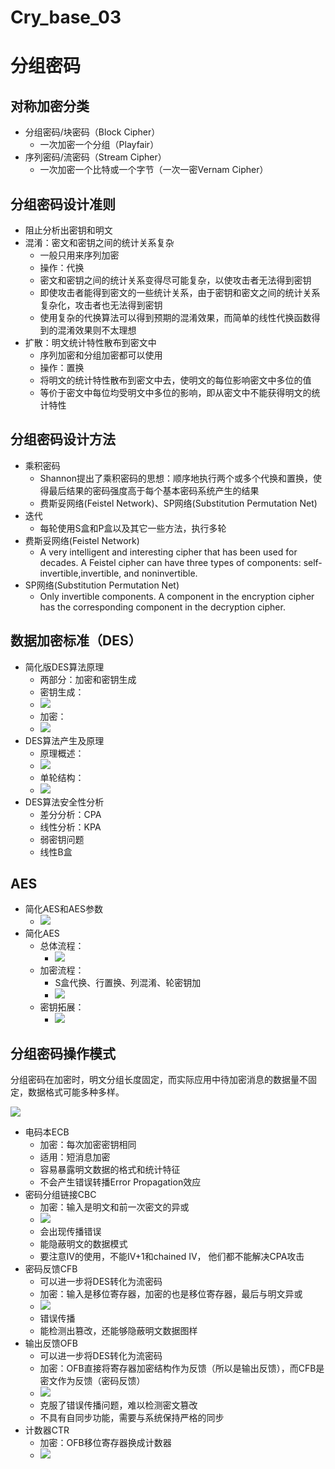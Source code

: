# Cry_base_03

# 分组密码
## 对称加密分类
- 分组密码/块密码（Block Cipher）
    - 一次加密一个分组（Playfair）
- 序列密码/流密码（Stream Cipher）
    - 一次加密一个比特或一个字节（一次一密Vernam Cipher）
## 分组密码设计准则
- 阻止分析出密钥和明文
- 混淆：密文和密钥之间的统计关系复杂
    - 一般只用来序列加密
    - 操作：代换
    - 密文和密钥之间的统计关系变得尽可能复杂，以使攻击者无法得到密钥
    - 即使攻击者能得到密文的一些统计关系，由于密钥和密文之间的统计关系复杂化，攻击者也无法得到密钥
    - 使用复杂的代换算法可以得到预期的混淆效果，而简单的线性代换函数得到的混淆效果则不太理想
- 扩散：明文统计特性散布到密文中
    - 序列加密和分组加密都可以使用
    - 操作：置换
    - 将明文的统计特性散布到密文中去，使明文的每位影响密文中多位的值
    - 等价于密文中每位均受明文中多位的影响，即从密文中不能获得明文的统计特性
## 分组密码设计方法
- 乘积密码
    - Shannon提出了乘积密码的思想：顺序地执行两个或多个代换和置换，使得最后结果的密码强度高于每个基本密码系统产生的结果
    - 费斯妥网络(Feistel Network)、SP网络(Substitution Permutation Net)
- 迭代
    - 每轮使用S盒和P盒以及其它一些方法，执行多轮
- 费斯妥网络(Feistel Network)
    - A very intelligent and interesting cipher that has been used for decades. A Feistel cipher can have three types of components: self-invertible,invertible, and noninvertible. 
- SP网络(Substitution Permutation Net)
    - Only invertible components. A component in the encryption cipher has the corresponding component in the decryption cipher. 
## 数据加密标准（DES）
- 简化版DES算法原理
    - 两部分：加密和密钥生成
    - 密钥生成：
    - ![](https://raw.githubusercontent.com/QizhengZou/Drawing_bed/main/20211217115627.png)
    - 加密：
    - ![](https://raw.githubusercontent.com/QizhengZou/Drawing_bed/main/20211217115848.png)
- DES算法产生及原理
    - 原理概述：
    - ![](https://raw.githubusercontent.com/QizhengZou/Drawing_bed/main/20211217120045.png)
    - 单轮结构：
    - ![](https://raw.githubusercontent.com/QizhengZou/Drawing_bed/main/20211217120201.png)
- DES算法安全性分析
    - 差分分析：CPA
    - 线性分析：KPA
    - 弱密钥问题
    - 线性B盒
## AES
- 简化AES和AES参数
    - ![](https://raw.githubusercontent.com/QizhengZou/Drawing_bed/main/20211217120503.png)
- 简化AES
    - 总体流程：
        - ![](https://raw.githubusercontent.com/QizhengZou/Drawing_bed/main/20211217120601.png)
    - 加密流程：
        - S盒代换、行置换、列混淆、轮密钥加
        - ![](https://raw.githubusercontent.com/QizhengZou/Drawing_bed/main/20211217120719.png)
    - 密钥拓展：
        - ![](https://raw.githubusercontent.com/QizhengZou/Drawing_bed/main/20211217120750.png)
## 分组密码操作模式
分组密码在加密时，明文分组长度固定，而实际应用中待加密消息的数据量不固定，数据格式可能多种多样。

![](https://raw.githubusercontent.com/QizhengZou/Drawing_bed/main/20211219090638.png)

- 电码本ECB
    - 加密：每次加密密钥相同
    - 适用：短消息加密
    - 容易暴露明文数据的格式和统计特征
    - 不会产生错误转播Error Propagation效应
- 密码分组链接CBC
    - 加密：输入是明文和前一次密文的异或
    - ![](https://raw.githubusercontent.com/QizhengZou/Drawing_bed/main/20211219090926.png)
    - 会出现传播错误    
    - 能隐蔽明文的数据模式
    - 要注意IV的使用，不能IV+1和chained IV， 他们都不能解决CPA攻击
- 密码反馈CFB
    - 可以进一步将DES转化为流密码
    - 加密：输入是移位寄存器，加密的也是移位寄存器，最后与明文异或
    - ![](https://raw.githubusercontent.com/QizhengZou/Drawing_bed/main/20211219091026.png)
    - 错误传播
    - 能检测出篡改，还能够隐蔽明文数据图样
- 输出反馈OFB
    - 可以进一步将DES转化为流密码
    - 加密：OFB直接将寄存器加密结构作为反馈（所以是输出反馈），而CFB是密文作为反馈（密码反馈）
    - ![](https://raw.githubusercontent.com/QizhengZou/Drawing_bed/main/20211219091128.png)
    - 克服了错误传播问题，难以检测密文篡改
    - 不具有自同步功能，需要与系统保持严格的同步
- 计数器CTR
    - 加密：OFB移位寄存器换成计数器
    - ![](https://raw.githubusercontent.com/QizhengZou/Drawing_bed/main/20211219091227.png)

